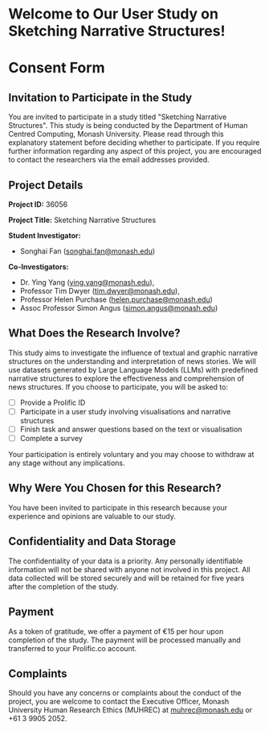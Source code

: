 # **Welcome to Our User Study on Sketching Narrative Structures!**

# Consent Form

## Invitation to Participate in the Study

You are invited to participate in a study titled "Sketching Narrative Structures". This study is being conducted by the Department of Human Centred Computing, Monash University.
Please read through this explanatory statement before deciding whether to participate. If you require further information regarding any aspect of this project, you are encouraged to contact the researchers via the email addresses provided.

## Project Details

**Project ID:** 36056

**Project Title:** Sketching Narrative Structures

**Student Investigator:**

- Songhai Fan (songhai.fan@monash.edu)

**Co-Investigators:**

- Dr. Ying Yang (ying.yang@monash.edu),
- Professor Tim Dwyer (tim.dwyer@monash.edu),
- Professor Helen Purchase (helen.purchase@monash.edu)
- Assoc Professor Simon Angus (simon.angus@monash.edu)

## What Does the Research Involve?

This study aims to investigate the influence of textual and graphic narrative structures on the understanding and interpretation of news stories. We will use datasets generated by Large Language Models (LLMs) with predefined narrative structures to explore the effectiveness and comprehension of news structures.
If you choose to participate, you will be asked to:

- [ ] Provide a Prolific ID
- [ ] Participate in a user study involving visualisations and narrative structures
- [ ] Finish task and answer questions based on the text or visualisation
- [ ] Complete a survey

Your participation is entirely voluntary and you may choose to withdraw at any stage without any implications.

## Why Were You Chosen for this Research?

You have been invited to participate in this research because your experience and opinions are valuable to our study.

## Confidentiality and Data Storage

The confidentiality of your data is a priority. Any personally identifiable information will not be shared with anyone not involved in this project. All data collected will be stored securely and will be retained for five years after the completion of the study.

## Payment

As a token of gratitude, we offer a payment of €15 per hour upon completion of the study. The payment will be processed manually and transferred to your Prolific.co account.

## Complaints

Should you have any concerns or complaints about the conduct of the project, you are welcome to contact the Executive Officer, Monash University Human Research Ethics (MUHREC) at muhrec@monash.edu or +61 3 9905 2052.
